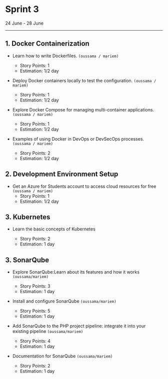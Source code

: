 # Sprint 3

24 June - 28 June

---

## 1. Docker Containerization

- Learn how to write Dockerfiles.
  `(oussama / mariem)`

   - Story Points: 1
   - Estimation: 1/2 day

- Deploy Docker containers locally to test the configuration.
  `(oussama / mariem)`

  - Story Points: 1
  - Estimation: 1/2 day

- Explore Docker Compose for managing multi-container applications.
  `(oussama / mariem)`

  - Story Points: 1
  - Estimation: 1/2 day

- Examples of using Docker in DevOps or DevSecOps processes.
  `(oussama / mariem)`

  - Story Points: 2
  - Estimation: 1/2 day

## 2. Development Environment Setup

- Get an Azure for Students account to access cloud resources for free
  `(oussama / mariem)`
  - Story Points: 1
  - Estimation: 1/2 day

## 3. Kubernetes

- Learn the basic concepts of Kubernetes

    - Story Points: 2
    - Estimation: 1 day
      
## 3. SonarQube 


- Explore SonarQube:Learn about its features and how it works `(oussama/mariem)`
  
     - Story Points: 3
     - Estimation: 1 day

- Install and configure SonarQube `(oussama/mariem)`
  
   - Story Points: 5
   - Estimation: 1 day

- Add SonarQube to the PHP project pipeline: integrate it into your existing pipeline `(oussama/mariem)`
  
    - Story Points: 4
   - Estimation: 1 day
  
- Documentation for SonarQube `(oussama/mariem)`
  
   - Story Points: 2
   - Estimation: 1 day
